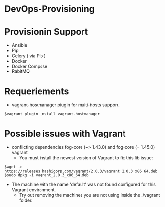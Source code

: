# DevOps-Provisioning

# Provisionin Support

* Ansible
* Pip
* Celery ( via Pip )
* Docker
* Docker Compose
* RabitMQ

# Requeriements

 * vagrant-hostmanager plugin for multi-hosts support.
 ```
 $vagrant plugin install vagrant-hostmanager
 ```

# Possible issues with Vagrant

 * conflicting dependencies fog-core (~> 1.43.0) and fog-core (= 1.45.0) vagrant
	- You must install the newest version of Vagrant to fix this lib issue:

```
$wget -c https://releases.hashicorp.com/vagrant/2.0.3/vagrant_2.0.3_x86_64.deb
$sudo dpkg -i vagrant_2.0.3_x86_64.deb
```

 * The machine with the name 'default' was not found configured for this Vagrant environment.
	- Try out removing the machines you are not using inside the ./vagrant folder.
